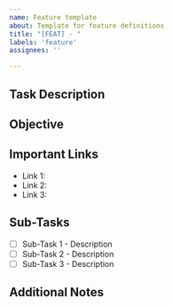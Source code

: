 ```yaml
---
name: Feature template
about: Template for feature definitions
title: "[FEAT] - "
labels: 'feature'
assignees: ''

---
```


## Task Description
<!-- Provide a clear and concise description of the task -->

## Objective
<!-- What is the goal or outcome of this task? -->

## Important Links
<!-- Include any important links related to the task (e.g., Google Docs, Figma files, related issues, PRs, etc.) -->
- Link 1: 
- Link 2: 
- Link 3: 

## Sub-Tasks
<!-- Break down the main task into smaller, actionable sub-tasks -->
- [ ] Sub-Task 1 - Description
- [ ] Sub-Task 2 - Description
- [ ] Sub-Task 3 - Description

## Additional Notes
<!-- Any additional information or context to provide the team -->
